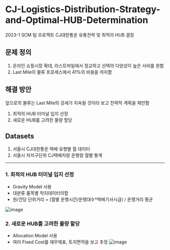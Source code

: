# CJ-Logistics-Distribution-Strategy-and-Optimal-HUB-Determination
2023-1 SCM 텀 프로젝트 CJ대한통운 유통전략 및 최적의 HUB 결정

## 문제 정의
1. 온라인 쇼핑시장 확대, 라스트마일에서 정교하고 선택의 다양성이 높은 서비를 원함
2. Last Mile이 물류 프로세스에서 41%의 비용을 차지함

## 해결 방안
앞으로의 물류는 Last Mile의 강세가 지속될 것이라 보고 전략적 계획을 제안함
1. 최적의 HUB 터미널 입지 선정
2. 새로운 HUB를 고려한 물량 할당

## Datasets
1. 서울시 CJ대한통운 택배 유형별 월 데이터
2. 서울시 자치구단위 CJ택배차량 운행량 월별 통계
---
### 1. 최적의 HUB 터미널 입지 선정
- Gravity Model 사용
- 대분류 품목별 착지데이터의합
- 원/건당 단위거리 = (월별 운행시간/운행대수*택배기사시급) / 운행거리 평균

![image](https://github.com/muk-jjang/CJ-Logistics-Distribution-Strategy-and-Optimal-HUB-Determination/assets/122384236/55df4e20-b188-414e-b2fd-1bacf30b0f05)


### 2. 새로운 HUB를 고려한 물량 할당
- Allocation Model 사용
- 여러 Fixed Cost를 재무제표, 토지면적을 보고 추정
![image](https://github.com/muk-jjang/CJ-Logistics-Distribution-Strategy-and-Optimal-HUB-Determination/assets/122384236/baeabdba-a9df-41af-b92a-152dcc93b511)





